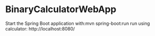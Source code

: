 # BinaryCalculatorWebApp
Start the Spring Boot application with:mvn spring-boot:run
run using calculator: http://localhost:8080/
